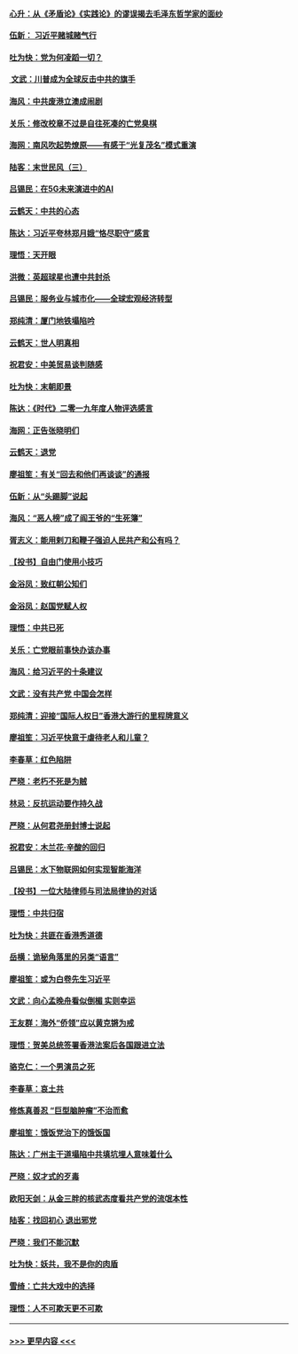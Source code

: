 #### [心升：从《矛盾论》《实践论》的谬误揭去毛泽东哲学家的面纱](../pages/nsc993/n11736962.md?t=12220633) 
#### [伍新： 习近平赌城赌气行](../pages/nsc993/n11736929.md?t=12220633) 
#### [吐为快：党为何凌蹈一切？](../pages/nsc993/n11736915.md?t=12220633) 
#### [ 文武：川普成为全球反击中共的旗手](../pages/nsc993/n11736882.md?t=12220633) 
#### [海风：中共废港立澳成闹剧](../pages/nsc993/n11735857.md?t=12220633) 
#### [关乐：修改校章不过是自往死凑的亡党臭棋](../pages/nsc993/n11735097.md?t=12220633) 
#### [海网：南风吹起势燎原——有感于“光复茂名”模式重演](../pages/nsc993/n11732308.md?t=12220633) 
#### [陆客：末世民风（三）](../pages/nsc993/n11732211.md?t=12220633) 
#### [吕锡民：在5G未来演进中的AI](../pages/nsc993/n11730010.md?t=12220633) 
#### [云鹤天：中共的心态](../pages/nsc993/n11729906.md?t=12220633) 
#### [陈达：习近平夸林郑月娥“恪尽职守”感言](../pages/nsc993/n11729881.md?t=12220633) 
#### [理悟：天开眼](../pages/nsc993/n11729699.md?t=12220633) 
#### [洪微：英超球星也遭中共封杀](../pages/nsc993/n11727243.md?t=12220633) 
#### [吕锡民：服务业与城市化——全球宏观经济转型](../pages/nsc993/n11725845.md?t=12220633) 
#### [郑纯清：厦门地铁塌陷吟](../pages/nsc993/n11725813.md?t=12220633) 
#### [云鹤天：世人明真相](../pages/nsc993/n11725621.md?t=12220633) 
#### [祝君安：中美贸易谈判随感](../pages/nsc993/n11725609.md?t=12220633) 
#### [吐为快：末朝即景](../pages/nsc993/n11723365.md?t=12220633) 
#### [陈达：《时代》二零一九年度人物评选感言](../pages/nsc993/n11723337.md?t=12220633) 
#### [海网：正告张晓明们](../pages/nsc993/n11723228.md?t=12220633) 
#### [云鹤天：退党](../pages/nsc993/n11723056.md?t=12220633) 
#### [廖祖笙：有关“回去和他们再谈谈”的通报](../pages/nsc993/n11722442.md?t=12220633) 
#### [伍新：从“头踢脚”说起](../pages/nsc993/n11722429.md?t=12220633) 
#### [海风：“恶人榜”成了阎王爷的“生死簿”](../pages/nsc993/n11722272.md?t=12220633) 
#### [胥志义：能用剌刀和鞭子强迫人民共产和公有吗？](../pages/nsc993/n11720569.md?t=12220633) 
#### [【投书】自由门使用小技巧](../pages/nsc993/n11720180.md?t=12220633) 
#### [金浴凤：致红朝公知们](../pages/nsc993/n11720563.md?t=12220633) 
#### [金浴凤：赵国党赋人权](../pages/nsc993/n11720533.md?t=12220633) 
#### [理悟：中共已死](../pages/nsc993/n11720233.md?t=12220633) 
#### [关乐：亡党眼前事快办该办事](../pages/nsc993/n11719160.md?t=12220633) 
#### [海风：给习近平的十条建议](../pages/nsc993/n11717616.md?t=12220633) 
#### [文武：没有共产党 中国会怎样](../pages/nsc993/n11717584.md?t=12220633) 
#### [郑纯清：迎接“国际人权日”香港大游行的里程牌意义](../pages/nsc993/n11717417.md?t=12220633) 
#### [廖祖笙：习近平快意于虐待老人和儿童？](../pages/nsc993/n11715313.md?t=12220633) 
#### [李春草：红色陷阱](../pages/nsc993/n11715029.md?t=12220633) 
#### [严晓：老朽不死是为贼](../pages/nsc993/n11712910.md?t=12220633) 
#### [林忌：反抗运动要作持久战](../pages/nsc993/n11712623.md?t=12220633) 
#### [严晓：从何君尧册封博士说起](../pages/nsc993/n11712465.md?t=12220633) 
#### [祝君安：木兰花·辛酸的回归](../pages/nsc993/n11712381.md?t=12220633) 
#### [吕锡民：水下物联网如何实现智能海洋](../pages/nsc993/n11711158.md?t=12220633) 
#### [【投书】一位大陆律师与司法局律协的对话](../pages/nsc993/n11709675.md?t=12220633) 
#### [理悟：中共归宿](../pages/nsc993/n11710059.md?t=12220633) 
#### [吐为快：共匪在香港秀道德](../pages/nsc993/n11709979.md?t=12220633) 
#### [岳横：诡秘角落里的另类“语言”](../pages/nsc993/n11709792.md?t=12220633) 
#### [廖祖笙：或为白卷先生习近平](../pages/nsc993/n11708330.md?t=12220633) 
#### [文武：向心孟晚舟看似倒楣 实则幸运](../pages/nsc993/n11708236.md?t=12220633) 
#### [王友群：海外“侨领”应以黄克锵为戒](../pages/nsc993/n11706176.md?t=12220633) 
#### [理悟：贺美总统签署香港法案后各国跟进立法](../pages/nsc993/n11706853.md?t=12220633) 
#### [骆克仁：一个男演员之死](../pages/nsc993/n11706677.md?t=12220633) 
#### [李春草：哀土共](../pages/nsc993/n11706255.md?t=12220633) 
#### [修炼真善忍 “巨型脑肿瘤”不治而愈](../pages/nsc993/n11705340.md?t=12220633) 
#### [廖祖笙：饿饭党治下的饿饭国](../pages/nsc993/n11705085.md?t=12220633) 
#### [陈达：广州主干道塌陷中共填坑埋人意味着什么](../pages/nsc993/n11705046.md?t=12220633) 
#### [严晓：奴才式的歹毒](../pages/nsc993/n11704826.md?t=12220633) 
#### [欧阳天剑：从金三胖的核武态度看共产党的流氓本性](../pages/nsc993/n11702238.md?t=12220633) 
#### [陆客：找回初心 退出邪党](../pages/nsc993/n11702213.md?t=12220633) 
#### [严晓：我们不能沉默](../pages/nsc993/n11702110.md?t=12220633) 
#### [吐为快：妖共，我不是你的肉盾](../pages/nsc993/n11701366.md?t=12220633) 
#### [雪绮：亡共大戏中的选择](../pages/nsc993/n11699922.md?t=12220633) 
#### [理悟：人不可欺天更不可欺](../pages/nsc993/n11699657.md?t=12220633) 

----
#### [ >>> 更早内容 <<< ](../indexes/nsc993-earlier.md)
